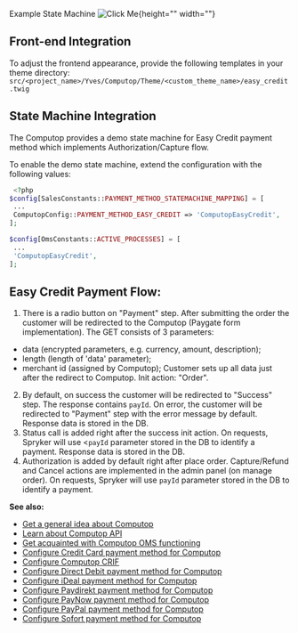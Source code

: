 Example State Machine
![Click Me](https://cdn.document360.io/9fafa0d5-d76f-40c5-8b02-ab9515d3e879/Images/Documentation/computop-easy-credit-flow-example.png){height="" width=""}

## Front-end Integration
To adjust the frontend appearance, provide the following templates in your theme directory:
`src/<project_name>/Yves/Computop/Theme/<custom_theme_name>/easy_credit.twig`

## State Machine Integration
The Computop provides a demo state machine for Easy Credit payment method which implements Authorization/Capture flow.

To enable the demo state machine, extend the configuration with the following values:

```php
 <?php
$config[SalesConstants::PAYMENT_METHOD_STATEMACHINE_MAPPING] = [
 ...
 ComputopConfig::PAYMENT_METHOD_EASY_CREDIT => 'ComputopEasyCredit',
];

$config[OmsConstants::ACTIVE_PROCESSES] = [
 ...
 'ComputopEasyCredit',
];
```

## Easy Credit Payment Flow:

1.
      There is a radio button on "Payment" step.
      After submitting the order the customer will be redirected to the Computop (Paygate form implementation).
      The GET consists of 3 parameters:
  - data (encrypted parameters, e.g. currency, amount, description);
  - length (length of 'data' parameter);
  - merchant id (assigned by Computop);
        Customer sets up all data just after the redirect to Computop.
        Init action: "Order".
2. By default, on success the customer  will be redirected to "Success" step. The response contains `payId`. On error, the customer  will be redirected to "Payment" step with the error message by default. Response data is stored in the DB.
3. Status call is added right after the success init action. On requests, Spryker will use <`payId` parameter stored in the DB to identify a payment. Response data is stored in the DB.
4. Authorization is added by default right after place order. Capture/Refund and Cancel actions are implemented in the admin panel (on manage order). On requests, Spryker will use `payId` parameter stored in the DB to identify a payment.

**See also:**

* [Get a general idea about Computop](https://documentation.spryker.com/v4/docs/computop)
* [Learn about Computop API](https://documentation.spryker.com/v4/docs/computop-api-details)
* [Get acquainted with Computop OMS functioning](https://documentation.spryker.com/v4/docs/computop-oms-details)
* [Configure Credit Card payment method for Computop](https://documentation.spryker.com/v4/docs/computop-credit-card)
* [Configure Computop CRIF](https://documentation.spryker.com/v4/docs/computop-crif)
* [Configure Direct Debit payment method for Computop](https://documentation.spryker.com/v4/docs/computop-direct-debit)
* [Configure iDeal payment method for Computop](https://documentation.spryker.com/v4/docs/computop-ideal)
* [Configure Paydirekt payment method for Computop](https://documentation.spryker.com/v4/docs/computop-paydirekt)
* [Configure PayNow payment method for Computop](https://documentation.spryker.com/v4/docs/computop-paynow)
* [Configure PayPal payment method for Computop](https://documentation.spryker.com/v4/docs/computop-paypal)
* [Configure Sofort payment method for Computop](https://documentation.spryker.com/v4/docs/computop-sofort)

